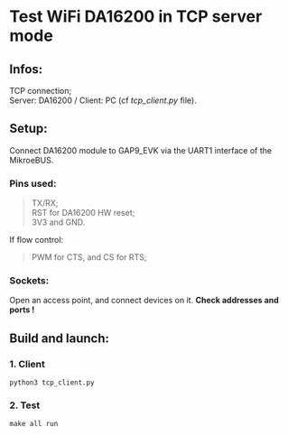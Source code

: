 # Test WiFi DA16200 in TCP server mode

## Infos:

TCP connection;<br>
Server: DA16200 / Client: PC (cf *tcp_client.py* file).

## Setup:

Connect DA16200 module to GAP9_EVK via the UART1 interface of the MikroeBUS.

### Pins used:

> TX/RX;<br>
> RST for DA16200 HW reset;<br>
> 3V3 and GND.<br>

If flow control:
> PWM for CTS, and CS for RTS;

### Sockets:

Open an access point, and connect devices on it. **Check addresses and ports !** 

## Build and launch:

### 1. Client

```
python3 tcp_client.py
```

### 2. Test

```
make all run
```
